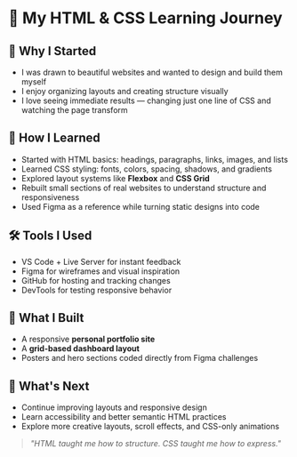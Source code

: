 # 🌱 My HTML & CSS Learning Journey

## 🧠 Why I Started
- I was drawn to beautiful websites and wanted to design and build them myself  
- I enjoy organizing layouts and creating structure visually  
- I love seeing immediate results — changing just one line of CSS and watching the page transform

## 📘 How I Learned
- Started with HTML basics: headings, paragraphs, links, images, and lists  
- Learned CSS styling: fonts, colors, spacing, shadows, and gradients  
- Explored layout systems like **Flexbox** and **CSS Grid**  
- Rebuilt small sections of real websites to understand structure and responsiveness  
- Used Figma as a reference while turning static designs into code

## 🛠️ Tools I Used
- VS Code + Live Server for instant feedback  
- Figma for wireframes and visual inspiration  
- GitHub for hosting and tracking changes  
- DevTools for testing responsive behavior

## 🧪 What I Built
- A responsive **personal portfolio site**  
- A **grid-based dashboard layout**  
- Posters and hero sections coded directly from Figma challenges

## 🚀 What's Next
- Continue improving layouts and responsive design  
- Learn accessibility and better semantic HTML practices  
- Explore more creative layouts, scroll effects, and CSS-only animations  

> *"HTML taught me how to structure. CSS taught me how to express."*
